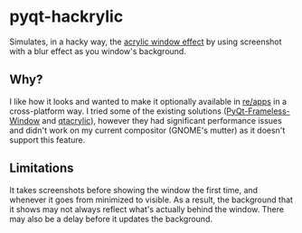 # pyqt-hackrylic
Simulates, in a hacky way, the [acrylic window effect](https://learn.microsoft.com/en-us/windows/apps/design/style/acrylic) by using screenshot with a blur effect as you window's background.

## Why?
I like how it looks and wanted to make it optionally available in [re/apps](https://github.com/andrew-bedford/re-app) in a cross-platform way. I tried some of the existing solutions ([PyQt-Frameless-Window](https://github.com/zhiyiYo/PyQt-Frameless-Window) and [qtacrylic](https://github.com/blitpxl/qtacrylic)), however they had significant performance issues and didn't work on my current compositor (GNOME's mutter) as it doesn't support this feature.

## Limitations
It takes screenshots before showing the window the first time, and whenever it goes from minimized to visible. As a result, the background that it shows may not always reflect what's actually behind the window. There may also be a delay before it updates the background.
